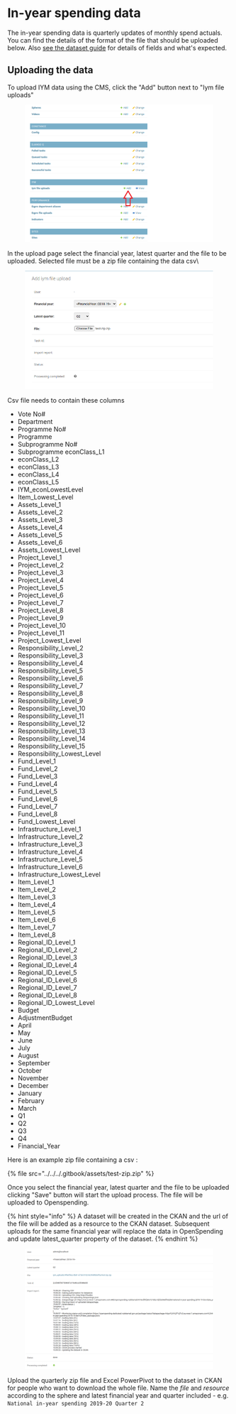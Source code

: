 # In-year spending data

The in-year spending data is quarterly updates of monthly spend actuals. You can find the details of the format of the file that should be uploaded below. Also [see the dataset guide](https://vulekamali.gov.za/learning-resources/guides/-year-spending-data/) for details of fields and what's expected.

## Uploading the data

To upload IYM data using the CMS, click the "Add" button next to "Iym file uploads"

<figure><img src="../../../.gitbook/assets/image (1).png" alt=""><figcaption></figcaption></figure>

In the upload page select the financial year, latest quarter and the file to be uploaded. Selected file must be a zip file containing the data csv\


<figure><img src="../../../.gitbook/assets/image (2).png" alt=""><figcaption></figcaption></figure>

Csv file needs to contain these columns

* Vote No#&#x20;
* Department&#x20;
* Programme No#&#x20;
* Programme&#x20;
* Subprogramme No#&#x20;
* Subprogramme econClass\_L1&#x20;
* econClass\_L2&#x20;
* econClass\_L3&#x20;
* econClass\_L4
* econClass\_L5&#x20;
* IYM\_econLowestLevel&#x20;
* Item\_Lowest\_Level&#x20;
* Assets\_Level\_1&#x20;
* Assets\_Level\_2&#x20;
* Assets\_Level\_3&#x20;
* Assets\_Level\_4&#x20;
* Assets\_Level\_5&#x20;
* Assets\_Level\_6&#x20;
* Assets\_Lowest\_Level&#x20;
* Project\_Level\_1&#x20;
* Project\_Level\_2&#x20;
* Project\_Level\_3&#x20;
* Project\_Level\_4&#x20;
* Project\_Level\_5&#x20;
* Project\_Level\_6&#x20;
* Project\_Level\_7&#x20;
* Project\_Level\_8&#x20;
* Project\_Level\_9&#x20;
* Project\_Level\_10&#x20;
* Project\_Level\_11&#x20;
* Project\_Lowest\_Level&#x20;
* Responsibility\_Level\_2&#x20;
* Responsibility\_Level\_3&#x20;
* Responsibility\_Level\_4&#x20;
* Responsibility\_Level\_5&#x20;
* Responsibility\_Level\_6&#x20;
* Responsibility\_Level\_7&#x20;
* Responsibility\_Level\_8&#x20;
* Responsibility\_Level\_9&#x20;
* Responsibility\_Level\_10&#x20;
* Responsibility\_Level\_11&#x20;
* Responsibility\_Level\_12&#x20;
* Responsibility\_Level\_13&#x20;
* Responsibility\_Level\_14&#x20;
* Responsibility\_Level\_15&#x20;
* Responsibility\_Lowest\_Level&#x20;
* Fund\_Level\_1&#x20;
* Fund\_Level\_2&#x20;
* Fund\_Level\_3&#x20;
* Fund\_Level\_4&#x20;
* Fund\_Level\_5&#x20;
* Fund\_Level\_6&#x20;
* Fund\_Level\_7&#x20;
* Fund\_Level\_8&#x20;
* Fund\_Lowest\_Level&#x20;
* Infrastructure\_Level\_1&#x20;
* Infrastructure\_Level\_2
* Infrastructure\_Level\_3&#x20;
* Infrastructure\_Level\_4&#x20;
* Infrastructure\_Level\_5&#x20;
* Infrastructure\_Level\_6&#x20;
* Infrastructure\_Lowest\_Level&#x20;
* Item\_Level\_1&#x20;
* Item\_Level\_2&#x20;
* Item\_Level\_3&#x20;
* Item\_Level\_4&#x20;
* Item\_Level\_5&#x20;
* Item\_Level\_6&#x20;
* Item\_Level\_7&#x20;
* Item\_Level\_8&#x20;
* Regional\_ID\_Level\_1&#x20;
* Regional\_ID\_Level\_2&#x20;
* Regional\_ID\_Level\_3&#x20;
* Regional\_ID\_Level\_4&#x20;
* Regional\_ID\_Level\_5&#x20;
* Regional\_ID\_Level\_6&#x20;
* Regional\_ID\_Level\_7&#x20;
* Regional\_ID\_Level\_8&#x20;
* Regional\_ID\_Lowest\_Level&#x20;
* Budget&#x20;
* AdjustmentBudget&#x20;
* April&#x20;
* May&#x20;
* June&#x20;
* July&#x20;
* August&#x20;
* September
* October&#x20;
* November&#x20;
* December&#x20;
* January&#x20;
* February&#x20;
* March
* Q1&#x20;
* Q2&#x20;
* Q3&#x20;
* Q4&#x20;
* Financial\_Year

Here is an example zip file containing a csv :&#x20;

{% file src="../../../.gitbook/assets/test-zip.zip" %}

Once you select the financial year, latest quarter and the file to be uploaded clicking "Save" button will start the upload process. The file will be uploaded to Openspending.&#x20;

{% hint style="info" %}
A dataset will be created in the CKAN and the url of the file will be added as a resource to the CKAN dataset. Subsequent uploads for the same financial year will replace the data in OpenSpending and update latest\_quarter property of the dataset.
{% endhint %}

<figure><img src="../../../.gitbook/assets/image.png" alt=""><figcaption></figcaption></figure>



Upload the quarterly zip file and Excel PowerPivot to the dataset in CKAN for people who want to download the whole file. Name the _file_ and _resource_ according to the sphere and latest financial year and quarter included - e.g. `National in-year spending 2019-20 Quarter 2`
